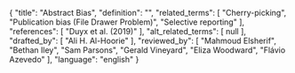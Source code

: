 {
    "title": "Abstract Bias",
    "definition": "",
    "related_terms": [
        "Cherry-picking",
        "Publication bias (File Drawer Problem)",
        "Selective reporting"
    ],
    "references": [
        "Duyx et al. (2019)"
    ],
    "alt_related_terms": [
        null
    ],
    "drafted_by": [
        "Ali H. Al-Hoorie"
    ],
    "reviewed_by": [
        "Mahmoud Elsherif",
        "Bethan Iley",
        "Sam Parsons",
        "Gerald Vineyard",
        "Eliza Woodward",
        "Flávio Azevedo"
    ],
    "language": "english"
}